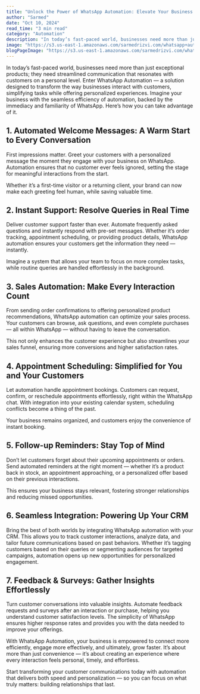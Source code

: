 ```yaml
---
title: "Unlock the Power of WhatsApp Automation: Elevate Your Business Communication"
author: "Sarmed"
date: "Oct 10, 2024"
read_time: "3 min read"
category: "Automation"
description: "In today’s fast-paced world, businesses need more than just exceptional products; they need streamlined communication that resonates with customers on a personal level."
image: "https://s3.us-east-1.amazonaws.com/sarmedrizvi.com/whatsapp+automation.webp"
blogPageImage: "https://s3.us-east-1.amazonaws.com/sarmedrizvi.com/whatsapp+automation.webp"
---
```


In today’s fast-paced world, businesses need more than just exceptional products; they need streamlined communication that resonates with customers on a personal level. Enter WhatsApp Automation — a solution designed to transform the way businesses interact with customers, simplifying tasks while offering personalized experiences. Imagine your business with the seamless efficiency of automation, backed by the immediacy and familiarity of WhatsApp. Here’s how you can take advantage of it.

## 1. Automated Welcome Messages: A Warm Start to Every Conversation

First impressions matter. Greet your customers with a personalized message the moment they engage with your business on WhatsApp. Automation ensures that no customer ever feels ignored, setting the stage for meaningful interactions from the start.

Whether it’s a first-time visitor or a returning client, your brand can now make each greeting feel human, while saving valuable time.

## 2. Instant Support: Resolve Queries in Real Time

Deliver customer support faster than ever. Automate frequently asked questions and instantly respond with pre-set messages. Whether it’s order tracking, appointment scheduling, or providing product details, WhatsApp automation ensures your customers get the information they need — instantly.

Imagine a system that allows your team to focus on more complex tasks, while routine queries are handled effortlessly in the background.

## 3. Sales Automation: Make Every Interaction Count

From sending order confirmations to offering personalized product recommendations, WhatsApp automation can optimize your sales process. Your customers can browse, ask questions, and even complete purchases — all within WhatsApp — without having to leave the conversation.

This not only enhances the customer experience but also streamlines your sales funnel, ensuring more conversions and higher satisfaction rates.

## 4. Appointment Scheduling: Simplified for You and Your Customers

Let automation handle appointment bookings. Customers can request, confirm, or reschedule appointments effortlessly, right within the WhatsApp chat. With integration into your existing calendar system, scheduling conflicts become a thing of the past.

Your business remains organized, and customers enjoy the convenience of instant booking.

## 5. Follow-up Reminders: Stay Top of Mind

Don’t let customers forget about their upcoming appointments or orders. Send automated reminders at the right moment — whether it’s a product back in stock, an appointment approaching, or a personalized offer based on their previous interactions.

This ensures your business stays relevant, fostering stronger relationships and reducing missed opportunities.

## 6. Seamless Integration: Powering Up Your CRM

Bring the best of both worlds by integrating WhatsApp automation with your CRM. This allows you to track customer interactions, analyze data, and tailor future communications based on past behaviors. Whether it’s tagging customers based on their queries or segmenting audiences for targeted campaigns, automation opens up new opportunities for personalized engagement.

## 7. Feedback & Surveys: Gather Insights Effortlessly

Turn customer conversations into valuable insights. Automate feedback requests and surveys after an interaction or purchase, helping you understand customer satisfaction levels. The simplicity of WhatsApp ensures higher response rates and provides you with the data needed to improve your offerings.

With WhatsApp Automation, your business is empowered to connect more efficiently, engage more effectively, and ultimately, grow faster. It’s about more than just convenience — it’s about creating an experience where every interaction feels personal, timely, and effortless.

Start transforming your customer communications today with automation that delivers both speed and personalization — so you can focus on what truly matters: building relationships that last.

